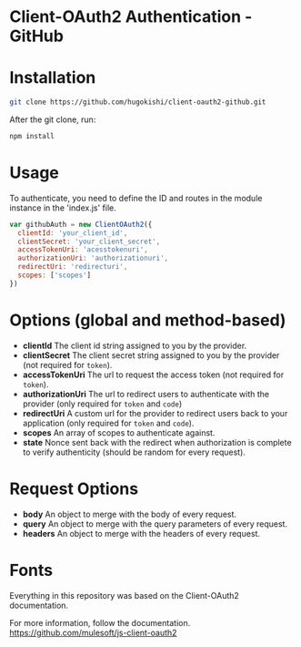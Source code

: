 # Client-OAuth2 Authentication - GitHub

# Installation
  ```sh
  git clone https://github.com/hugokishi/client-oauth2-github.git
  ```
  After the git clone, run:
  ```sh
  npm install
  ```
  
# Usage

  To authenticate, you need to define the ID and routes in the module instance in the 'index.js' file.
  ```javascript
  var githubAuth = new ClientOAuth2({
    clientId: 'your_client_id',
    clientSecret: 'your_client_secret',
    accessTokenUri: 'acesstokenuri',
    authorizationUri: 'authorizationuri',
    redirectUri: 'redirecturi',
    scopes: ['scopes']
  })
  ```
  
# Options (global and method-based)

* **clientId** The client id string assigned to you by the provider.
* **clientSecret** The client secret string assigned to you by the provider (not required for `token`).
* **accessTokenUri** The url to request the access token (not required for `token`).
* **authorizationUri** The url to redirect users to authenticate with the provider (only required for `token` and `code`)
* **redirectUri** A custom url for the provider to redirect users back to your application (only required for `token` and `code`).
* **scopes** An array of scopes to authenticate against.
* **state** Nonce sent back with the redirect when authorization is complete to verify authenticity (should be random for every request).

# Request Options

* **body** An object to merge with the body of every request.
* **query** An object to merge with the query parameters of every request.
* **headers** An object to merge with the headers of every request.

# Fonts
  Everything in this repository was based on the Client-OAuth2 documentation.
  
  For more information, follow the documentation.
  https://github.com/mulesoft/js-client-oauth2
